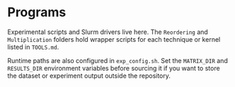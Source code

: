 # Programs

Experimental scripts and Slurm drivers live here. The `Reordering` and `Multiplication` folders hold wrapper scripts for each technique or kernel listed in `TOOLS.md`.

Runtime paths are also configured in `exp_config.sh`.  Set the `MATRIX_DIR`
and `RESULTS_DIR` environment variables before sourcing it if you want to
store the dataset or experiment output outside the repository.
